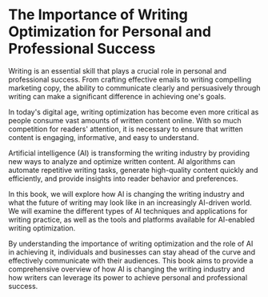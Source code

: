 The Importance of Writing Optimization for Personal and Professional Success
=====================================================================================================

Writing is an essential skill that plays a crucial role in personal and professional success. From crafting effective emails to writing compelling marketing copy, the ability to communicate clearly and persuasively through writing can make a significant difference in achieving one's goals.

In today's digital age, writing optimization has become even more critical as people consume vast amounts of written content online. With so much competition for readers' attention, it is necessary to ensure that written content is engaging, informative, and easy to understand.

Artificial intelligence (AI) is transforming the writing industry by providing new ways to analyze and optimize written content. AI algorithms can automate repetitive writing tasks, generate high-quality content quickly and efficiently, and provide insights into reader behavior and preferences.

In this book, we will explore how AI is changing the writing industry and what the future of writing may look like in an increasingly AI-driven world. We will examine the different types of AI techniques and applications for writing practice, as well as the tools and platforms available for AI-enabled writing optimization.

By understanding the importance of writing optimization and the role of AI in achieving it, individuals and businesses can stay ahead of the curve and effectively communicate with their audiences. This book aims to provide a comprehensive overview of how AI is changing the writing industry and how writers can leverage its power to achieve personal and professional success.
